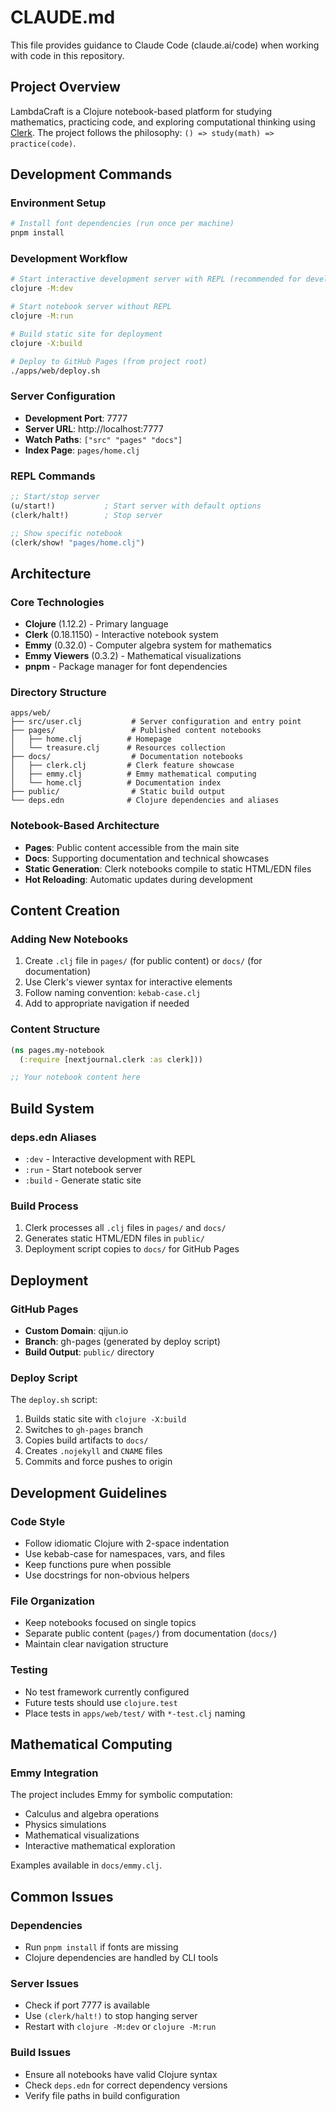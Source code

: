# CLAUDE.md

This file provides guidance to Claude Code (claude.ai/code) when working with code in this repository.

## Project Overview

LambdaCraft is a Clojure notebook-based platform for studying mathematics, practicing code, and exploring computational thinking using [Clerk](https://clerk.vision/). The project follows the philosophy: `() => study(math) => practice(code)`.

## Development Commands

### Environment Setup
```bash
# Install font dependencies (run once per machine)
pnpm install
```

### Development Workflow
```bash
# Start interactive development server with REPL (recommended for development)
clojure -M:dev

# Start notebook server without REPL
clojure -M:run

# Build static site for deployment
clojure -X:build

# Deploy to GitHub Pages (from project root)
./apps/web/deploy.sh
```

### Server Configuration
- **Development Port**: 7777
- **Server URL**: http://localhost:7777
- **Watch Paths**: `["src" "pages" "docs"]`
- **Index Page**: `pages/home.clj`

### REPL Commands
```clojure
;; Start/stop server
(u/start!)           ; Start server with default options
(clerk/halt!)        ; Stop server

;; Show specific notebook
(clerk/show! "pages/home.clj")
```

## Architecture

### Core Technologies
- **Clojure** (1.12.2) - Primary language
- **Clerk** (0.18.1150) - Interactive notebook system
- **Emmy** (0.32.0) - Computer algebra system for mathematics
- **Emmy Viewers** (0.3.2) - Mathematical visualizations
- **pnpm** - Package manager for font dependencies

### Directory Structure
```
apps/web/
├── src/user.clj           # Server configuration and entry point
├── pages/                 # Published content notebooks
│   ├── home.clj          # Homepage
│   └── treasure.clj      # Resources collection
├── docs/                  # Documentation notebooks
│   ├── clerk.clj         # Clerk feature showcase
│   ├── emmy.clj          # Emmy mathematical computing
│   └── home.clj          # Documentation index
├── public/                # Static build output
└── deps.edn              # Clojure dependencies and aliases
```

### Notebook-Based Architecture
- **Pages**: Public content accessible from the main site
- **Docs**: Supporting documentation and technical showcases
- **Static Generation**: Clerk notebooks compile to static HTML/EDN files
- **Hot Reloading**: Automatic updates during development

## Content Creation

### Adding New Notebooks
1. Create `.clj` file in `pages/` (for public content) or `docs/` (for documentation)
2. Use Clerk's viewer syntax for interactive elements
3. Follow naming convention: `kebab-case.clj`
4. Add to appropriate navigation if needed

### Content Structure
```clojure
(ns pages.my-notebook
  (:require [nextjournal.clerk :as clerk]))

;; Your notebook content here
```

## Build System

### deps.edn Aliases
- `:dev` - Interactive development with REPL
- `:run` - Start notebook server
- `:build` - Generate static site

### Build Process
1. Clerk processes all `.clj` files in `pages/` and `docs/`
2. Generates static HTML/EDN files in `public/`
3. Deployment script copies to `docs/` for GitHub Pages

## Deployment

### GitHub Pages
- **Custom Domain**: qijun.io
- **Branch**: gh-pages (generated by deploy script)
- **Build Output**: `public/` directory

### Deploy Script
The `deploy.sh` script:
1. Builds static site with `clojure -X:build`
2. Switches to `gh-pages` branch
3. Copies build artifacts to `docs/`
4. Creates `.nojekyll` and `CNAME` files
5. Commits and force pushes to origin

## Development Guidelines

### Code Style
- Follow idiomatic Clojure with 2-space indentation
- Use kebab-case for namespaces, vars, and files
- Keep functions pure when possible
- Use docstrings for non-obvious helpers

### File Organization
- Keep notebooks focused on single topics
- Separate public content (`pages/`) from documentation (`docs/`)
- Maintain clear navigation structure

### Testing
- No test framework currently configured
- Future tests should use `clojure.test`
- Place tests in `apps/web/test/` with `*-test.clj` naming

## Mathematical Computing

### Emmy Integration
The project includes Emmy for symbolic computation:
- Calculus and algebra operations
- Physics simulations
- Mathematical visualizations
- Interactive mathematical exploration

Examples available in `docs/emmy.clj`.

## Common Issues

### Dependencies
- Run `pnpm install` if fonts are missing
- Clojure dependencies are handled by CLI tools

### Server Issues
- Check if port 7777 is available
- Use `(clerk/halt!)` to stop hanging server
- Restart with `clojure -M:dev` or `clojure -M:run`

### Build Issues
- Ensure all notebooks have valid Clojure syntax
- Check `deps.edn` for correct dependency versions
- Verify file paths in build configuration
